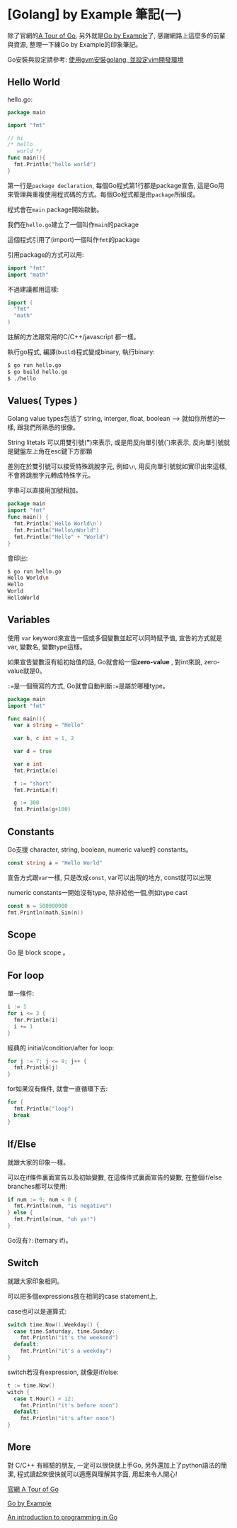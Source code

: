 # [Golang] by Example 筆記(一)

除了官網的[A Tour of Go](https://tour.golang.org/), 另外就是[Go by Example](https://gobyexample.com/)了, 感謝網路上這麼多的前輩與資源, 整理一下練Go by Example的印象筆記。

Go安裝與設定請參考: [使用gvm安裝golang, 並設定vim開發環境](posts/2015-05-13-install_and_setting_golang_on_ubuntu_and_vim.html)


## Hello World

hello.go: 

``` go
package main

import "fmt"

// hi
/* hello 
   world */
func main(){
  fmt.Println("hello world")
}
```

第一行是`package declaration`, 每個Go程式第1行都是package宣告, 這是Go用來管理與重複使用程式碼的方式。每個Go程式都是由`package`所組成。

程式會在`main` package開始啟動。

我們在`hello.go`建立了一個叫作`main`的package 

這個程式引用了(import)一個叫作`fmt`的package

引用package的方式可以用:

``` go
import "fmt"
import "math"
```

不過建議都用這樣: 

``` go 
import (
  "fmt"
  "math"
)
```

註解的方法跟常用的C/C++/javascript 都一樣。

執行go程式, 編譯(`build`)程式變成binary, 執行binary: 

``` bash
$ go run hello.go
$ go build hello.go
$ ./hello
```

## Values( Types )

Golang value types包括了 string, interger, float, boolean --> 就如你所想的一樣, 跟我們所熟悉的很像。

String litetals 可以用雙引號(**"**)來表示, 或是用反向單引號(**`**)來表示, 反向單引號就是鍵盤左上角在esc鍵下方那顆

差別在於雙引號可以接受特殊跳脫字元, 例如`\n`, 用反向單引號就如實印出來這樣,不會將跳脫字元轉成特殊字元。


字串可以直接用加號相加。

``` go
package main
import "fmt"                                                                                    
func main() {
  fmt.Println(`Hello World\n`)
  fmt.Println("Hello\nWorld")
  fmt.Println("Hello" + "World")
} 
```

會印出:

``` bash
$ go run hello.go 
Hello World\n
Hello
World
HelloWorld
```
## Variables 

使用 `var` keyword來宣告一個或多個變數並起可以同時賦予值, 宣告的方式就是var, 變數名, 變數type這樣。

如果宣告變數沒有給初始值的話, Go就會給一個**zero-value** , 對int來說, zero-value就是0。

`:=`是一個簡寫的方式, Go就會自動判斷`:=`是屬於哪種type。


``` go
package main
import "fmt" 

func main(){
  var a string = "Hello"
  
  var b, c int = 1, 2

  var d = true

  var e int 
  fmt.Println(e)

  f := "short"
  fmt.PrintLn(f)

  g := 300
  fmt.Println(g+100)
```

## Constants

Go支援 character, string, boolean, numeric value的 constants。

``` go 
const string a = "Hello World"
```

宣告方式跟`var`一樣, 只是改成`const`, var可以出現的地方, const就可以出現

numeric constants一開始沒有type, 除非給他一個,例如type cast 

``` go
const n = 500000000
fmt.Println(math.Sin(n))
```

## Scope

Go 是 block scope 。

## For loop 

單一條件: 

``` go
i := 1
for i <= 3 {
  fmr.Println(i)
  i += 1
}
```

經典的 initial/condition/after for loop: 

``` go 
for j := 7; j <= 9; j++ {
  fmt.Println(j)
}
```

for如果沒有條件, 就會一直循環下去: 

``` go
for {
  fmt.Println("loop")
  break
}
```

## If/Else

就跟大家的印象一樣。

可以在if條件裏面宣告以及初始變數, 在這條件式裏面宣告的變數, 在整個if/else branches都可以使用:

``` go 
if num := 9; num < 0 {
  fmt.Println(num, "is negative")
} else {
  fmt.Println(num, "oh ya!")
}
```

Go沒有`?:`(ternary if)。

## Switch 

就跟大家印象相同。


可以把多個expressions放在相同的case statement上,

case也可以是運算式: 


``` go
switch time.Now().Weekday() {
  case time.Saturday, time.Sunday:
    fmt.Println("it's the weekend")
  default:
    fmt.Println("it's a weekday")
}
```

switch若沒有expression, 就像是if/else: 

``` go 
t := time.Now()
witch {
  case t.Hour() < 12:
    fmt.Println("it's before noon")
  default:
    fmt.Println("it's after noon")
}
```


## More

對 C/C++ 有經驗的朋友, 一定可以很快就上手Go, 另外還加上了python語法的簡潔, 
程式讀起來很快就可以適應與理解其字面,  用起來令人開心!

[官網 A Tour of Go](https://tour.golang.org/)

[Go by Example](https://gobyexample.com)

[An introduction to programming in Go](http://www.golang-book.com/)

